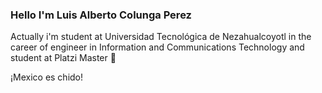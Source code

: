 ### Hello I'm Luis Alberto Colunga Perez

Actually i'm student at Universidad Tecnológica de Nezahualcoyotl in the career of engineer in Information and Communications Technology and student at Platzi Master 🤔

¡Mexico es chido!
